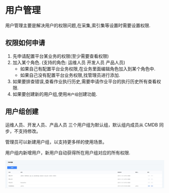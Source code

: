 # 用户管理

用户管理主要是解决用户的权限问题,在采集,索引集等设置时需要设置权限.

## 权限如何申请

1. 先申请配置平台某业务的权限(至少需要查看权限)
2. 加入某个角色. (支持的角色: 运维人员 开发人员 产品人员)
    * 如果自己有配置平台业务权限,在业务里面编辑角色加入到某个角色中.
    * 如果自己没有配置平台业务权限,找管理员进行添加.
3. 如果要排查错误,查看作业执行历史,需要申请作业平台的执行历史所有查看权限.
4. 如果要创建新的用户组,使用`用户组`创建功能.

## 用户组创建

运维人员、开发人员、产品人员 三个用户组为默认组，默认组内成员从 CMDB 同步，不支持修改。

管理员可以新建用户组，以支持更多样的使用场景。

用户组内新增用户，新用户自动获得所在用户组对应的所有权限.

![-w2020](../../media/2019-12-12-10-00-42.jpg)
